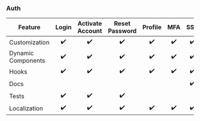 ### Auth

| Feature           | Login              | Activate Account   | Reset Password     | Profile            | MFA                | SSO                | Teams              |
|-------------------|:------------------:|:------------------:|:------------------:|:------------------:|:------------------:|:------------------:|:------------------:|
| Customization     | :heavy_check_mark: | :heavy_check_mark: | :heavy_check_mark: | :heavy_check_mark: | :heavy_check_mark: | :heavy_check_mark: | :heavy_check_mark: |
| Dynamic Components| :heavy_check_mark: | :heavy_check_mark: | :heavy_check_mark: | :heavy_check_mark: | :heavy_check_mark: | :heavy_check_mark: | :heavy_check_mark: |
| Hooks             | :heavy_check_mark: | :heavy_check_mark: | :heavy_check_mark: | :heavy_check_mark: | :heavy_check_mark: | :heavy_check_mark: | :heavy_check_mark: |
| Docs              |                    |                    |                    |                    |                    | :heavy_check_mark: |                    |
| Tests             | :heavy_check_mark: | :heavy_check_mark: | :heavy_check_mark: |                    |                    |                    |                    |
| Localization      | :heavy_check_mark: | :heavy_check_mark: | :heavy_check_mark: | :heavy_check_mark: | :heavy_check_mark: | :heavy_check_mark: | :heavy_check_mark: |


